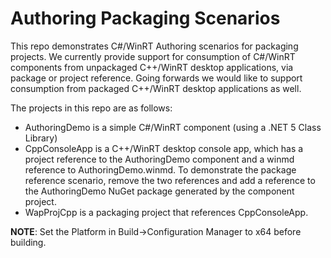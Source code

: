 # Authoring Packaging Scenarios

This repo demonstrates C#/WinRT Authoring scenarios for packaging projects. We currently provide support for consumption of C#/WinRT components from unpackaged C++/WinRT desktop applications, via package or project reference. Going forwards we would like to support consumption from packaged C++/WinRT desktop applications as well.

The projects in this repo are as follows:
- AuthoringDemo is a simple C#/WinRT component (using a .NET 5 Class Library)
- CppConsoleApp is a C++/WinRT desktop console app, which has a project reference to the AuthoringDemo component and a winmd reference to AuthoringDemo.winmd. To demonstrate the package reference scenario, remove the two references and add a reference to the AuthoringDemo NuGet package generated by the component project.
- WapProjCpp is a packaging project that references CppConsoleApp. 

**NOTE**: Set the Platform in Build->Configuration Manager to x64 before building.
